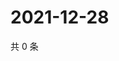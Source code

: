 # 2021-12-28

共 0 条

<!-- BEGIN WEIBO -->
<!-- 最后更新时间 Tue Dec 28 2021 10:32:09 GMT+0800 (China Standard Time) -->

<!-- END WEIBO -->
